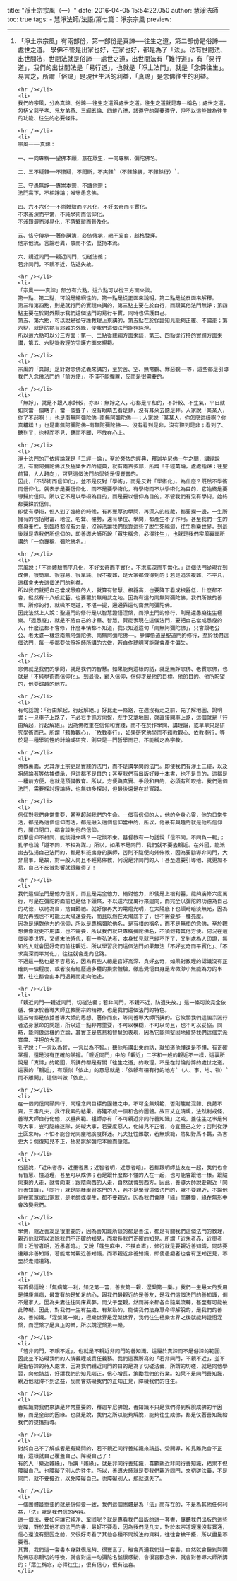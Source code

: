 title: "淨土宗宗風（一）"
date: 2016-04-05 15:54:22.050
author: 慧淨法師
toc: true
tags:
    - 慧淨法師/法語/第七篇：淨宗宗風
preview: 

---

<ol>
	<li>
	「淨土宗宗風」有兩部份，第一部份是真諦──往生之道，第二部份是俗諦──處世之道。
	學佛不管是出家也好，在家也好，都是為了「法」。法有世間法、出世間法，世間法就是俗諦──處世之道，出世間法有「難行道」，有「易行道」，我們的出世間法是「易行道」，也就是「淨土法門」，就是「念佛往生」。易言之，所謂「俗諦」是現世生活的利益，「真諦」是念佛往生的利益。

	<hr /></li>
	<li>
	我們的宗風，分為真諦、俗諦──往生之道跟處世之道。往生之道就是專一稱名；處世之道，包括父慈子孝、兄友弟恭、三綱五倫、四維八德，該遵守的就要遵守，但不以這些做為往生的功能、往生的必要條件。

	<hr /></li>
	<li>
	宗風一──真諦：

	一、一向專稱──望佛本願，意在眾生，一向專稱，彌陀佛名。

	二、三不疑雜──不懷疑，不間斷，不夾雜`（不雜餘佛，不雜餘行）`。

	三、守愚無諍──專崇本宗，不譏他宗；
	法門高下，不相諍論；唯守愚念佛。

	四、六不六化──不尚體驗而平凡化，不好玄奇而平實化，
	不求高深而平常，不純學術而信仰化，
	不涉艱澀而淺易化，不落繁瑣而普及化。

	五、恪守傳承──著作講演，必依傳承，絕不妄自，越格發揮。
	他宗他流，言論若異，敬而不依，堅持本流。

	六、親近同門──親近同門，切磋法義；
	若非同門，不親不近，防退失故。

	<hr /></li>
	<li>
	「宗風一──真諦」部分有六點，這六點可以從三方面來談。
	第一點、第二點，可說是總綱性的，第一點是從正面來說明，第二點是從反面來解釋。
	第三和第四點，則是就行門的實踐來講的，第三點主要在於自行，而跟其他法門無諍；第四點主要在於對外顯示我們這個法門的易行平實，同時也保護自己。
	第五、第六點，可以說是從守護教理上來講的，第五點在於保證知見能夠正確、不偏差；第六點，就是防範有邪雜的外緣，使我們這個法門能夠純淨。
	所以這六點可以分三方面：第一、二點從總綱方面來談，第三、四點從行持的實踐方面來講，第五、六點從教理的守護方面來規範。

	<hr /></li>
	<li>
	宗風的「真諦」是針對念佛法義來講的，至於苦、空、無常觀、罪惡觀⋯⋯等，這些都是引導我們入念佛法門的「前方便」，不僅不能擱置，反而是很需要的。

	<hr /></li>
	<li>
	「無諍」，就是不跟人家計較，亦即：無諍之人，心都是平和的，不計較、不生氣，平日就如同當一個瞎子，當一個聾子，沒有眼睛去看是非，沒有耳朵去聽是非。人家說「某某人，你了不起啊！」也是南無阿彌陀佛⋯南無阿彌陀佛⋯⋯；人家說「某某人，你怎麼這樣啊？你真糟糕！」也是南無阿彌陀佛⋯南無阿彌陀佛⋯⋯。沒有看到是非，沒有聽到是非；看到了、聽到了，也視而不見，聽而不聞，不放在心上。

	<hr /></li>
	<li>
	淨土法門的正依經論就是「三經一論」，至於旁依的經典，釋迦牟尼佛一生之間，講經說法，有關阿彌陀佛以及極樂世界的經典，就有兩百多部，所謂「千經萬論，處處指歸；往聖前賢，人人趨向」，可見這個法門的學術是很豐富的。
	因此，「不學術而信仰化」，並不是反對「學術」，而是反對「學術化」。為什麼？既然不學術而信仰化，就表示是要信仰化，而不是要學術化，有學術而不以學術化為目的，它始終是要導歸於信仰。所以它不是以學術為目的，而是要以信仰為目的，不管我們有沒有學術，始終都要歸於信仰。
	即使有學術，但人到了臨終的時候，有再豐厚的學問，再深入的經藏，都要擱一邊，一生所擁有的包括財富、地位、名聲、權勢，還有學位、學問，都產生不了作用。甚至我們一生的修身養性，到臨終都沒有力量，沒辦法讓我們依靠這些了脫生死輪迴，往生極樂世界。到最後就是靠我們所信仰的，即善導大師所說「眾生稱念，必得往生」，也就是我們宗風裏面所講的「一向專稱，彌陀佛名。」

	<hr /></li>
	<li>
	宗風說：「不尚體驗而平凡化，不好玄奇而平實化，不求高深而平常化。」這個法門從現在到成佛，很簡單、很容易、很單純、很不複雜，是大家都做得到的；若是追求複雜、不平凡，這樣會失去這個法門的利益。
	所以我們就把自己當成愚癡的人，就算有智慧、根器高，也要降下看成根器低，什麼都不會，縱然有十八般武藝，也要置於無用武之地。因為有這句南無阿彌陀佛，我們所做的善事、所修的行，就微不足道，不堪一提，通通靠這句南無阿彌陀佛。
	因此法然上人說：聖道門的修行是以智慧證悟涅槃，而淨土門的修行，則是還愚癡往生極樂。「還愚癡」，就是不將自己的才華、智慧、賢能表現在這個法門，要把自己當成愚癡的人，什麼法都不會修，什麼事情都不知道，我只知道這句「南無阿彌陀佛」，只會跟老公公、老太婆一樣念南無阿彌陀佛、南無阿彌陀佛⋯⋯。參禪悟道是聖道門的修行，至於我們這個法門，每一步都要依照祖師所講的去做，若自作聰明可能就會產生偏失。

	<hr /></li>
	<li>
	念佛就是我們的學問，就是我們的智慧。如果能夠這樣的話，就是無諍念佛、老實念佛，也就是「不純學術而信仰化」。到最後，歸入信仰，信仰才是他的目標、他的目的、他所盼望的，他要歸趣的地方。

	<hr /></li>
	<li>
	有句話說：「行由解起，行起解絕。」好比走一條路，在還沒有走之前，先了解地圖、說明書；一旦車子上路了，不必右手抓方向盤，左手又拿地圖，就直接開車上路，這個就是「行由解起，行起解絕」。因為佛教重在信仰和實踐，而不在於作學問、講理論，或單單只是研究學術而已。所謂「藉教觀心」、「依教奉行」，如果研究佛學而不藉教觀心、依教奉行，等於是一種學術性的討論或研究，則只是一門哲學而已，不能稱之為宗教。

	<hr /></li>
	<li>
	佛教裏面，尤其淨土宗更是實踐的法門，而不是講學問的法門。即使我們有淨土三經，以及祖師論著等依據傳承，但這都不是目的；甚至我們有出版好幾十本書，也不是目的，這都是一種前方便，也就是預備教育。所以，方便與真實、手段和目的，必須有所取捨。我們這個法門，需要探討理論時，也無妨多探討，但最後還是在於實踐。

	<hr /></li>
	<li>
	信仰對我們非常重要，甚至超越我們的生命。一個有信仰的人，他的全身心靈，他的日常生活，都是為這個信仰而活，都是融入這個信仰當中的，所以，他最有興趣的就是他所信仰的，開口閉口，都會談到他的信仰。
	如果信仰不相同，能談得來嗎？一定談不來。基督教有一句話說「信不同，不同負一軛」；孔子也說「道不同，不相為謀。」所以，如果不是同門，我們就不要去親近。在外國，能派出去弘揚自己法門的，都是科班出身的講師，否則不隨便向外佈教，因為要勸導非同門，大非易事。是故，對一般人尚且不輕易佈教，何況是非同門的人！甚至還要引導他，就更加不易，自己不反被影響就很難得了！

	<hr /></li>
	<li>
	我們這個法門是他力信仰，而且是完全他力、絕對他力，即使是上根利器，能夠廣修六度萬行，可是在彌陀的面前也是低下頭來，不以這六度萬行來迴向，而完全以彌陀的功德為自己的功德，以祂為自，捨自歸祂。就好像再大的電燈光明，在太陽底下也頓時暗淡無光，因為燈光再強也不可能比太陽還要亮，而且既然在太陽底下了，也不需要那一種亮度。
	因為是絕對他力的信仰，所以是專稱彌陀佛名，是有相的稱名，而不是無相的念佛，至於觀想佛像就更不用講，也不需要，所以我們就只專稱彌陀佛名，不須假藉其他方便。何況在這個娑婆世界，又值末法時代，有一些弘法者，本身知見就已經不正了，又到處為人印證，無知的人就會因好奇而前往親近。所以學習我們這個法門如果無法「不好玄奇而平實化」、「不求高深而平常化」，往往就會走向岔路。
	不過這一點也是不容易的，因為有些人總是喜好高深、貪好玄奇，如果對教理的認識沒有正確到一個程度，或者沒有經歷過多種的摸索體驗，徹底覺悟自身是卑微渺小無能為力的事實，往往都會由本門退轉而走向他途。

	<hr /></li>
	<li>
	「親近同門──親近同門，切磋法義；若非同門，不親不近，防退失故。」這一條可說完全依循、傳承於善導大師立教開宗的精神，也是我們這個法門的特色。
	這五句都是依據善導大師的思想、著作而來，等同善導大師所講的。它攸關我們這個宗派行者法身慧命的問題，所以這一點非常重要，不可以模糊，不可以苟且，也不可以妥協。同時，能夠做這樣的立論，其實正是慈悲和智慧的表現，因為它能夠堅固地維持我們這個宗派寬廣、平坦的大道。
	孔子說：「一言以為智，一言以為不智。」聽他所講出來的話，就知道他懂還是不懂，有正確掌握，還是沒有正確的掌握。「親近同門」中的「親近」二字和一般的親近不一樣，這裏所說是「真諦」的範圍，所講的都是有關「往生之道」的教理，不是在討論俗諦的處世之道。這裏的「親近」，有類似「依止」的意思就是：「依賴有德有行的地方`（人、事、地、物）`而不離開」，這個叫做「依止」。

	<hr /></li>
	<li>
	在一個同信同願同行、同理念同目標的團體之中，不可全無規範，否則龍蛇混雜、良莠不齊，三毒凡夫，我行我素的結果，將建不成一個和合的團體。故百丈立清規，法然制戒條，善導大師自行化他，以垂典範。祖師亦有「不可親近非同行善知識」之戒，蓋往生之事是何等大事，豈可隨緣逐隊，妨礙大事，若要度惡人，化知見不正者，亦宜量己之分；否則從淨土回來時，不怕不能合光同塵地廣度群迷。凡夫狂性難歇，若無規範，將如野馬不羈，為害更大；倘復知見不正，極易誤解彌陀本願而墮落。

	<hr /></li>
	<li>
	俗語說，「近朱者赤，近墨者黑；近智者明，近愚者暗」。若都跟明師益友在一起，我們也會有智慧、懂道理，甚至可以成佛；若是跟什麼都不懂的人在一起，也可能會跟他一樣。跟隨向東的人走，就會向東；跟隨向西的人走，自然就會到西方。因此，善導大師說要親近「同行善知識」，「同行」就是同樣學習本門的人，若不是學習這個法門的，就不要親近，不論他是在家眾或出家眾，是老師或學生，都不要親近。因為我們會隨「緣」而轉變，緣在無形中會改變我們。

	<hr /></li>
	<li>
	學佛，親近善友是很重要的，因為善知識所談的都是善法，都是有關我們這個法門的教理，親近他就可以消除我們不正確的知見，而增長我們正確的知見。所謂「近朱者赤，近墨者黑；近智者明，近愚者暗。」又說「蓬生麻中，不扶自直」，修行就是要親近善知識，同時要遠離非善知識，若能常常親近善知識，而不親近非善知識，即使愚癡者也會有正知正見，不至於走錯道路。

	<hr /></li>
	<li>
	有首偈語說：「無病第一利，知足第一富，善友第一親，涅槃第一樂。」我們一生最大的受用是健康無病，最富有的是知足的心，跟我們最親近的是善友，是我們這個法門的善知識，倒不是家人，因為夫妻往往同床異夢，而父子至親，然而將來都各自隨業流轉，甚至有可能彼此障礙。因此，對我們一生有益處、有幫助的，能使我們法身慧命得解脫的，是我們的善友、善知識。「涅槃第一樂」，極樂世界是涅槃世界，我們往生極樂世界之後就能夠證悟涅槃，而涅槃才是真正的樂，所以說涅槃第一樂。

	<hr /></li>
	<li>
	「若非同門，不親不近」，也就是不親近非同門的善知識，這屬於真諦而不是俗諦的範圍，因此並不妨礙我們的人情義理或責任義務。我們這裏所寫的「若非同門，不親不近」，並不是指俗諦的待人處世，因為我們親近同門的目的是為了切磋法義，所謂的切磋，就是向他學習，向他請益，好讓我們的知見端正，信心增長，策勵我們的行業。如果不是同門善知識，親近他就得不到法益，反而會妨礙我們的正知正見，障礙我們的往生。

	<hr /></li>
	<li>
	善知識對我們來講是非常重要的，釋迦牟尼佛說，善知識不只是我們得到解脫成佛的半因緣，而是全部的因緣。也就是說，我們之所以能夠解脫，能夠往生成佛，都是仗著善知識給我們的提攜指導。

	<hr /></li>
	<li>
	對於自己不了解或者是有疑問的，若不親近同行善知識來請益、受開導，知見難免會不正確，這樣就自己覆蓋自己、障礙自己了！
	有的人「樂近雜緣」，所謂「雜緣」，就是非同行善知識，喜歡親近非同行善知識，結果不但障礙自己，也障礙了別人的往生。所以，善導大師就是要我們親近同門，來切磋法義，不是同門，就不要接近，以免障礙自己，也障礙別人，那就退失了。

	<hr /></li>
	<li>
	一個團體最重要的就是信仰要一致，我們這個團體是為「法」而存在的，不是為其他任何利益，「法」就是我們信的內容。
	這一個法，要如何讓它純淨、鞏固呢？就是專看我們出版的這一套書，專聽我們出版的這些光碟，對於其他不同法門的書，最好不要看，因為我們是凡夫，對於本宗道理還沒有貫通，信心還沒有堅固之前，又很好奇看了其他各種不同說法的資料，往往會被干擾，所以盡量不要看。
	其實，我們這一套書本身就很足夠、很豐富了，融會貫通我們這一套書，自然就會聽到阿彌陀佛慈悲親切的呼喚，就會對這一句彌陀名號很感動，會很喜歡念佛，就會對善導大師所講的：「眾生稱念，必得往生」，很有信心，很有法喜。
	</li>
</ol>

